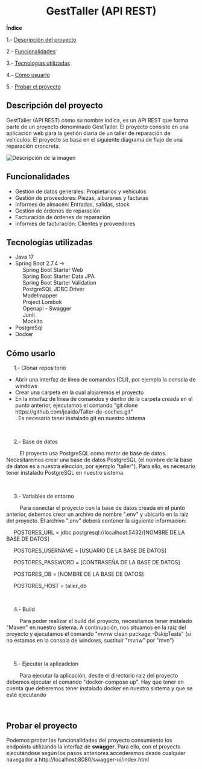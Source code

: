 <h1 align="center"> GestTaller (API REST) </h1>

**Índice**

1.- [Descripción del proyecto](#id1)

2.- [Funcionalidades](#id2)

3.- [Tecnologías utilizadas](#id3)

4.- [Cómo usuarlo](#id4)

5.- [Probar el proyecto](#id5)


## Descripción del proyecto<a name="id1"></a>
<p>GestTaller (API REST) como su nombre indica, es un API REST que forma parte de un proyecto denominado GestTaller. El proyecto consiste en  una aplicación web para la gestión diaria de un taller de reparación de vehículos. El proyecto se basa en el siguiente diagrama de flujo de una reparación croncreta.</p>
<image src="DiagramaFlujoReparacion.png" alt="Descripción de la imagen">

## Funcionalidades<a name="id2"></a>
<ul>
    <li>Gestión de datos generales: Propietarios y vehículos</li>
    <li>Gestión de proveedores: Piezas, albaranes y facturas</li>
    <li>Informes de almacén: Entradas, salidas, stock</li>
    <li>Gestión de órdenes de reparación</li>
    <li>Facturación de órdenes de reparación</li>
    <li>Informes de facturación: Clientes y proveedores</li>
</ul>

## Tecnologías utilizadas<a name="id3"></a>
<ul>
    <li>Java 17</li>
    <li>
        Spring Boot 2.7.4 -><br> 
        &nbsp&nbsp&nbsp&nbsp Spring Boot Starter Web<br>
        &nbsp&nbsp&nbsp&nbsp Spring Boot Starter Data JPA<br>
        &nbsp&nbsp&nbsp&nbsp Spring Boot Starter Validation<br>
        &nbsp&nbsp&nbsp&nbsp PostgreSQL JDBC Driver<br>
        &nbsp&nbsp&nbsp&nbsp Modelmapper<br>
        &nbsp&nbsp&nbsp&nbsp Project Lombok<br>
        &nbsp&nbsp&nbsp&nbsp Openapi - Swagger<br>
        &nbsp&nbsp&nbsp&nbsp Junit<br>
        &nbsp&nbsp&nbsp&nbsp Mockito<br>
    </li>
    <li>PostgreSql</li>
    <li>Docker</li>
</ul>

## Cómo usarlo<a name="id4"></a>
<p>&nbsp&nbsp&nbsp&nbsp 1.- Clonar repositorio</p>
<ul>
    <li>Abrir  una interfaz de línea de comandos  (CLI), por ejemplo la consola de windows</li>
    <li>Crear una carpeta en la cual alojaremos el proyecto</li>
    <li>En la interfaz de línea de comandos y dentro de la carpeta creada en el punto anterior, ejecutamos el comando "git clone <a>https://github.com/jcaido/Taller-de-coches.git"</a></li>
    </li>. Es necesario tener instalado git en nuestro sistema</li>
</ul>
<br>
<p>&nbsp&nbsp&nbsp&nbsp 2.- Base de datos</p>
<p>&nbsp&nbsp&nbsp&nbsp&nbsp&nbsp&nbsp&nbsp El proyecto usa PostgreSQL como motor de base de datos. Necesitaremos crear una base de datos PostgreSQL (el nombre de la base de datos es a nuestra elección, por ejemplo "taller"). Para ello, es necesario tener instalado PostgreSQL en nuestro sistema.</p><br>
<p>&nbsp&nbsp&nbsp&nbsp 3.- Variables de entorno</p>
<p>&nbsp&nbsp&nbsp&nbsp&nbsp&nbsp&nbsp&nbsp Para conectar el proyecto con  la base de datos creada en el punto anterior, debemos crear un archivo de nombre ".env" y ubicarlo en la raiz del proyecto. El archivo ".env" deberá contener la siguiente informacion:</p>
<p>&nbsp&nbsp&nbsp&nbsp POSTGRES_URL = jdbc:postgresql://localhost:5432/[NOMBRE DE LA BASE DE DATOS]</p>
<p>&nbsp&nbsp&nbsp&nbsp POSTGRES_USERNAME = [USUARIO DE LA BASE DE DATOS]</p>
<p>&nbsp&nbsp&nbsp&nbsp POSTGRES_PASSWORD = [CONTRASEÑA DE LA BASE DE DATOS]</p>
<p>&nbsp&nbsp&nbsp&nbsp POSTGRES_DB = [NOMBRE DE LA BASE DE DATOS]</p>
<p>&nbsp&nbsp&nbsp&nbsp POSTGRES_HOST = taller_db</p><br>
<p>&nbsp&nbsp&nbsp&nbsp 4.- Build</p>
<p>&nbsp&nbsp&nbsp&nbsp&nbsp&nbsp&nbsp&nbsp Para poder realizar el build del proyecto, necesitamos tener instalado "Maven" en nuestro sistema. A continuación, nos situamos en la raiz del proyecto y ejecutamos el comando "mvnw clean package -DskipTests" (si no estamos en la consola de windows, sustituir "mvnw" por "mvn")</p><br>
<p>&nbsp&nbsp&nbsp&nbsp 5.- Ejecutar la aplicadcion</p>
<p>&nbsp&nbsp&nbsp&nbsp&nbsp&nbsp&nbsp&nbsp Para ejecutar la aplicación, desde el directorio raiz del proyecto debemos ejecutar el comando "docker-compose up". Hay que tener en cuenta que deberemos tener instalado docker en nuestro sistema y que se esté ejecutando</p><br>

## Probar el proyecto<a name="id5"></a>
<p>Podemos probar las funcionalidades del proyecto consumiento los endpoints utilizando la interfaz de <strong>swagger</strong>. Para ello, con el proyecto ejecutándose según los pasos anteriores accederemos desde cualquier navegador a http://localhost:8080/swagger-ui/index.html</p>

